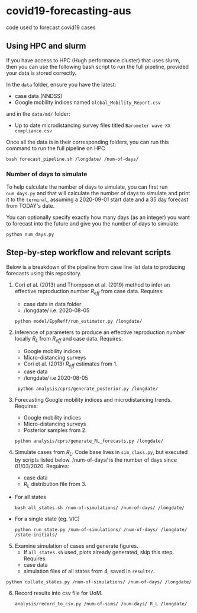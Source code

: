 # covid19-forecasting-aus
code used to forecast covid19 cases

## Using HPC and slurm
If you have access to HPC (Hugh performance cluster) that uses slurm, then you can use the following bash script to run the full pipeline, provided your data is stored correctly.

In the `data` folder, ensure you have the latest:
* case data (NNDSS)
* Google mobility indices named `Global_Mobility_Report.csv`

and in the `data/md/` folder:
* Up to date microdistancing survey files titled `Barometer wave XX compliance.csv`

Once all the data is in their corresponding folders, you can run this command to run the full pipeline on HPC
```
bash forecast_pipeline.sh /longdate/ /num-of-days/
```

### Number of days to simulate
To help calculate the number of days to simulate, you can first run `num_days.py` and that will calculate the number of days to simulate and print it to the `terminal`, assuming a 2020-09-01 start date and a 35 day forecast from TODAY's date.

You can optionally specify exactly how many days (as an integer) you want to forecast into the future and give you the number of days to simulate.
```
python num_days.py 
```

## Step-by-step workflow and relevant scripts
Below is a breakdown of the pipeline from case line list data to producing forecasts using this repository.

1. Cori et al. (2013) and Thompson et al. (2019) method to infer an effective reproduction number $R_{eff}$ from case data. Requires:
    * case data in data folder
    * /longdate/ i.e. 2020-08-05
   ```
   python model/EpyReff/run_estimator.py /longdate/
   ```
2. Inference of parameters to produce an effective reproduction number locally $R_L$ from $R_{eff}$ and case data. Requires:
    * Google mobility indices
    * Micro-distancing surveys
    * Cori et al. (2013) $R_{eff}$ estimates from 1.
    * case data
    * /longdate/ i.e 2020-08-05
   ```
    python analysis/cprs/generate_posterior.py /longdate/
   ```
3. Forecasting Google mobility indices and microdistancing trends. Requires:
   * Google mobility indices
   * Micro-distancing surveys
   * Posterior samples from 2.

    ```
    python analysis/cprs/generate_RL_forecasts.py /longdate/
    ```
4.  Simulate cases from $R_L$. Code base lives in `sim_class.py`, but executed by scripts listed below. /num-of-days/ is the number of days since 01/03/2020. Requires:
    * case data
    * $R_L$ distribution file from 3.
    
  * For all states
    ```
    bash all_states.sh /num-of-simulations/ /num-of-days/ /longdate/
    ```

* For a single state (eg. VIC)
    ```
    python run_state.py /num-of-simulations/ /num-of-days/ /longdate/ /state-initials/
    ```

5.  Examine simulation of cases and generate figures. 
    * If `all_states.sh` used, plots already generated, skip this step.
Requires:
    * case data
    * simulation files of all states from 4, saved in `results/`.
    
```
python collate_states.py /num-of-simulations/ /num-of-days/ /longdate/
```

6.  Record results into csv file for UoM.

    ```
    analysis/record_to_csv.py /num-of-sims/ /num-days/ R_L /longdate/
    ```
